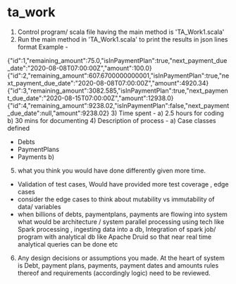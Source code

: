 # ta_work

1) Control program/ scala file having the main method is 'TA_Work1.scala'
2) Run the main method in 'TA_Work1.scala' to print the results in json lines format
Example - 

{"id":1,"remaining_amount":75.0,"isInPaymentPlan":true,"next_payment_due_date":"2020-08-08T07:00:00Z","amount":100.0}
{"id":2,"remaining_amount":607.6700000000001,"isInPaymentPlan":true,"next_payment_due_date":"2020-08-08T07:00:00Z","amount":4920.34}
{"id":3,"remaining_amount":3082.585,"isInPaymentPlan":true,"next_payment_due_date":"2020-08-15T07:00:00Z","amount":12938.0}
{"id":4,"remaining_amount":9238.02,"isInPaymentPlan":false,"next_payment_due_date":null,"amount":9238.02}
3) Time spent - 
a) 2.5 hours for coding
b) 30 mins for documenting
4) 
Description of process - 
a) Case classes defined 
- Debts
- PaymentPlans 
- Payments
b) 
5) what you think you would have done differently given more time.
- Validation of test cases, Would have provided more test coverage , edge cases
- consider the edge cases to think about mutability vs immutability of data/ variables
- when billions of debts, paymentplans, payments are flowing into system what would be architecture / system parallel processing using tech like Spark processing
, ingesting data into a db, Integration of spark job/ program with analytical db like Apache Druid so that near real time analytical queries can be done etc
6) Any design decisions or assumptions you made.
At the heart of system is Debt, payment plans, payments, payment dates and amounts rules thereof and requirements (accordingly logic) need to be reviewed.
